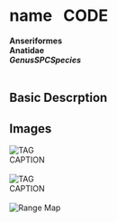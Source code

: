 # name &nbsp; CODE
**Anseriformes**<br>
**Anatidae**<br>
***GenusSPCSpecies***<br><br>

## Basic Descrption


## Images <!--TAG helps me identify what the link points to-->
![TAG](PATH)<br>
CAPTION <br><br>
![TAG](PATH)<br>
CAPTION <br><br>
![Range Map](PATH)<br>

